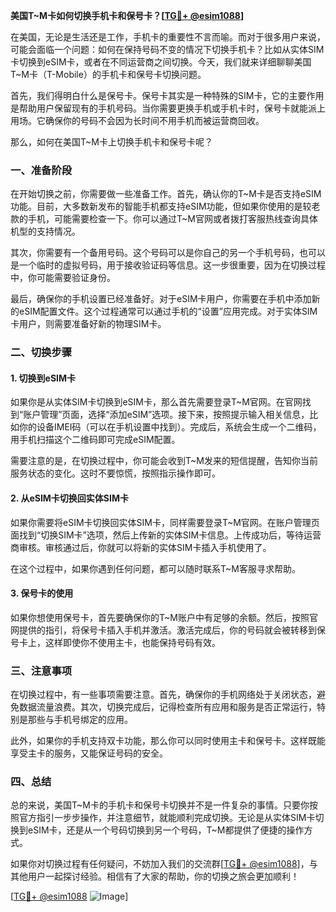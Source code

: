 **美国T~M卡如何切换手机卡和保号卡？[[TG💪+ @esim1088](https://t.me/s/esim1088)]**

在美国，无论是生活还是工作，手机卡的重要性不言而喻。而对于很多用户来说，可能会面临一个问题：如何在保持号码不变的情况下切换手机卡？比如从实体SIM卡切换到eSIM卡，或者在不同运营商之间切换。今天，我们就来详细聊聊美国T~M卡（T-Mobile）的手机卡和保号卡切换问题。

首先，我们得明白什么是保号卡。保号卡其实是一种特殊的SIM卡，它的主要作用是帮助用户保留现有的手机号码。当你需要更换手机或手机卡时，保号卡就能派上用场。它确保你的号码不会因为长时间不用手机而被运营商回收。

那么，如何在美国T~M卡上切换手机卡和保号卡呢？

### 一、准备阶段

在开始切换之前，你需要做一些准备工作。首先，确认你的T~M卡是否支持eSIM功能。目前，大多数新发布的智能手机都支持eSIM功能，但如果你使用的是较老款的手机，可能需要检查一下。你可以通过T~M官网或者拨打客服热线查询具体机型的支持情况。

其次，你需要有一个备用号码。这个号码可以是你自己的另一个手机号码，也可以是一个临时的虚拟号码，用于接收验证码等信息。这一步很重要，因为在切换过程中，你可能需要验证身份。

最后，确保你的手机设置已经准备好。对于eSIM卡用户，你需要在手机中添加新的eSIM配置文件。这个过程通常可以通过手机的“设置”应用完成。对于实体SIM卡用户，则需要准备好新的物理SIM卡。

### 二、切换步骤

#### 1. 切换到eSIM卡

如果你是从实体SIM卡切换到eSIM卡，那么首先需要登录T~M官网。在官网找到“账户管理”页面，选择“添加eSIM”选项。接下来，按照提示输入相关信息，比如你的设备IMEI码（可以在手机设置中找到）。完成后，系统会生成一个二维码，用手机扫描这个二维码即可完成eSIM配置。

需要注意的是，在切换过程中，你可能会收到T~M发来的短信提醒，告知你当前服务状态的变化。这时不要惊慌，按照指示操作即可。

#### 2. 从eSIM卡切换回实体SIM卡

如果你需要将eSIM卡切换回实体SIM卡，同样需要登录T~M官网。在账户管理页面找到“切换SIM卡”选项，然后上传新的实体SIM卡信息。上传成功后，等待运营商审核。审核通过后，你就可以将新的实体SIM卡插入手机使用了。

在这个过程中，如果你遇到任何问题，都可以随时联系T~M客服寻求帮助。

#### 3. 保号卡的使用

如果你想使用保号卡，首先要确保你的T~M账户中有足够的余额。然后，按照官网提供的指引，将保号卡插入手机并激活。激活完成后，你的号码就会被转移到保号卡上，这样即使你不使用主卡，也能保持号码有效。

### 三、注意事项

在切换过程中，有一些事项需要注意。首先，确保你的手机网络处于关闭状态，避免数据流量浪费。其次，切换完成后，记得检查所有应用和服务是否正常运行，特别是那些与手机号绑定的应用。

此外，如果你的手机支持双卡功能，那么你可以同时使用主卡和保号卡。这样既能享受主卡的服务，又能保证号码的安全。

### 四、总结

总的来说，美国T~M卡的手机卡和保号卡切换并不是一件复杂的事情。只要你按照官方指引一步步操作，并注意细节，就能顺利完成切换。无论是从实体SIM卡切换到eSIM卡，还是从一个号码切换到另一个号码，T~M都提供了便捷的操作方式。

如果你对切换过程有任何疑问，不妨加入我们的交流群[[TG💪+ @esim1088](https://t.me/s/esim1088)]，与其他用户一起探讨经验。相信有了大家的帮助，你的切换之旅会更加顺利！

[[TG💪+ @esim1088](https://t.me/s/esim1088) ![Image](https://i.postimg.cc/4NQfJmqS/Snipaste-2025-05-13-00-14-12.png)]